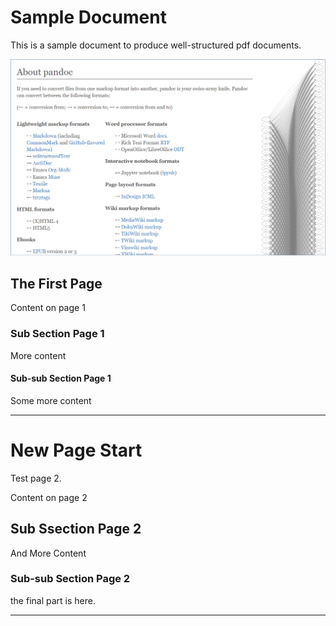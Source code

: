 
# Sample Document

This is a sample document to produce well-structured pdf documents.

![Pandoc](img/pandoc-md-demo.png)

## The First Page

Content on page 1 

### Sub Section Page 1

More content

#### Sub-sub Section Page 1

Some more content

---

# New Page Start

Test page 2. 

Content on page 2

## Sub Ssection Page 2

And More Content

### Sub-sub Section Page 2

the final part is here. 

---


